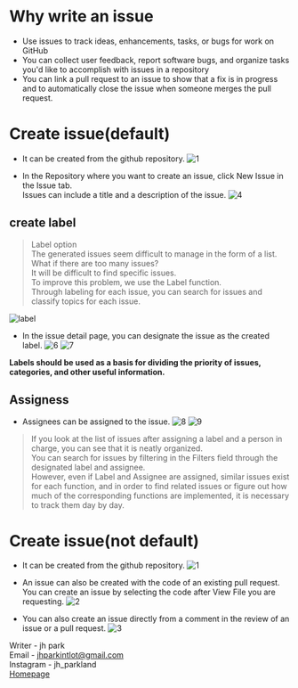 # Why write an issue

- Use issues to track ideas, enhancements, tasks, or bugs for work on GitHub
- You can collect user feedback, report software bugs, and organize tasks you'd like to accomplish with issues in a repository
- You can link a pull request to an issue to show that a fix is in progress and to automatically close the issue when someone merges the pull request.



# Create issue(default)
- It can be created from the github repository.
![1](https://yagom.net/wp-content/uploads/hm_bbpui/7448/jodatqfsl12k6nv2maqeg1j4lhw0m2vg.png)

- In the Repository where you want to create an issue, click New Issue in the Issue tab.  
Issues can include a title and a description of the issue.
![4](https://yagom.net/wp-content/uploads/hm_bbpui/7448/fdaxdf1v25gsx0tpe1s5763d9uzei211.png)



## create label

> Label option  
The generated issues seem difficult to manage in the form of a list.  
What if there are too many issues?  
It will be difficult to find specific issues.   
To improve this problem, we use the Label function.  
Through labeling for each issue, you can search for issues and classify topics for each issue.

![label](https://yagom.net/wp-content/uploads/hm_bbpui/7448/hgfte6t104cxay1hht9w5k9cpklku5af.png)

- In the issue detail page, you can designate the issue as the created label.
![6](https://yagom.net/wp-content/uploads/hm_bbpui/7448/ezkcvgn4mjlc3zr8h1p7w14mx63wh5dk.png)
![7](https://yagom.net/wp-content/uploads/hm_bbpui/7448/7rzvpkuwz40tj11pvvh8s7wpd2cb5xs1.png)

**Labels should be used as a basis for dividing the priority of issues, categories, and other useful information.**


## Assigness

- Assignees can be assigned to the issue.
![8](https://yagom.net/wp-content/uploads/hm_bbpui/7448/idui4ibrq4j87nxwvimb2geuoua8my8z.png)
![9](https://yagom.net/wp-content/uploads/hm_bbpui/7448/6xf9z08r429g8qpwet4xaw884d9vp42w.png)

> If you look at the list of issues after assigning a label and a person in charge, you can see that it is neatly organized.  
You can search for issues by filtering in the Filters field through the designated label and assignee.  
However, even if Label and Assignee are assigned, similar issues exist for each function, and in order to find related issues or figure out how much of the corresponding functions are implemented, it is necessary to track them day by day.


# Create issue(not default)

- It can be created from the github repository.
![1](https://yagom.net/wp-content/uploads/hm_bbpui/7448/jodatqfsl12k6nv2maqeg1j4lhw0m2vg.png)

- An issue can also be created with the code of an existing pull request.  
You can create an issue by selecting the code after View File you are requesting.
![2](https://yagom.net/wp-content/uploads/hm_bbpui/7448/ptutb8rpnlvssjwk1itg1lni2s3xw3je.png)

- You can also create an issue directly from a comment in the review of an issue or a pull request.
 ![3](https://yagom.net/wp-content/uploads/hm_bbpui/7448/0q0nu8nxh8qrkgk922heaf3pgtu0vezk.png)

Writer - jh park  
Email - jhparkintlot@gmail.com  
Instagram - jh_parkland  
[Homepage](https://www.jhpark.org/)